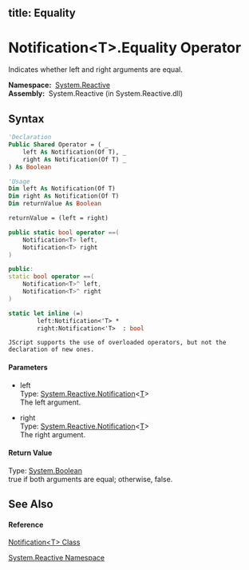 title: Equality
---
# Notification\<T\>.Equality Operator

Indicates whether left and right arguments are equal.

**Namespace:**  [System.Reactive](System.Reactive/System.Reactive)  
**Assembly:**  System.Reactive (in System.Reactive.dll)

## Syntax

```vb
'Declaration
Public Shared Operator = ( _
    left As Notification(Of T), _
    right As Notification(Of T) _
) As Boolean
```

```vb
'Usage
Dim left As Notification(Of T)
Dim right As Notification(Of T)
Dim returnValue As Boolean

returnValue = (left = right)
```

```csharp
public static bool operator ==(
    Notification<T> left,
    Notification<T> right
)
```

```c++
public:
static bool operator ==(
    Notification<T>^ left, 
    Notification<T>^ right
)
```

```fsharp
static let inline (=)
        left:Notification<'T> * 
        right:Notification<'T>  : bool
```

```jscript
JScript supports the use of overloaded operators, but not the declaration of new ones.
```

#### Parameters

- left  
  Type: [System.Reactive.Notification](Notification/Notification(T))\<[T](Notification/Notification(T))\>  
  The left argument.

- right  
  Type: [System.Reactive.Notification](Notification/Notification(T))\<[T](Notification/Notification(T))\>  
  The right argument.

#### Return Value

Type: [System.Boolean](https://msdn.microsoft.com/en-us/library/a28wyd50)  
true if both arguments are equal; otherwise, false.

## See Also

#### Reference

[Notification\<T\> Class](Notification/Notification(T))

[System.Reactive Namespace](System.Reactive/System.Reactive)
